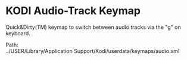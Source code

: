 # KODI Audio-Track Keymap

Quick&Dirty(TM) keymap to switch between audio tracks via the "g" on keyboard.

Path:<br />
../USER/Library/Application Support/Kodi/userdata/keymaps/audio.xml

